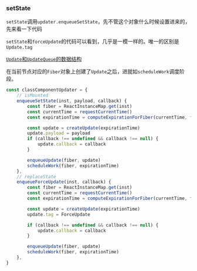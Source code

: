 ### setState

`setState`调用`updater.enqueueSetState`，先不管这个对象什么时候设置进来的，先来看一下代码

`setState`和`forceUpdate`的代码可以看到，几乎是一模一样的。唯一的区别是`Update.tag`

[`Update`和`UpdateQueue`的数据结构](/ILoveDevelop/react/basic/reactFiber)

在当前节点对应的`Fiber`对象上创建了`Update`之后，进就如`scheduleWork`调度阶段。

```javascript
const classComponentUpdater = {
    // isMounted
    enqueueSetState(inst, payload, callback) {
        const fiber = ReactInstanceMap.get(inst)
        const currentTime = requestCurrentTime()
        const expirationTime = computeExpirationForFiber(currentTime, fiber)

        const update = createUpdate(expirationTime)
        update.payload = payload
        if (callback !== undefined && callback !== null) {
            update.callback = callback
        }

        enqueueUpdate(fiber, update)
        scheduleWork(fiber, expirationTime)
    },
    // replaceState
    enqueueForceUpdate(inst, callback) {
        const fiber = ReactInstanceMap.get(inst)
        const currentTime = requestCurrentTime()
        const expirationTime = computeExpirationForFiber(currentTime, fiber)

        const update = createUpdate(expirationTime)
        update.tag = ForceUpdate

        if (callback !== undefined && callback !== null) {
            update.callback = callback
        }

        enqueueUpdate(fiber, update)
        scheduleWork(fiber, expirationTime)
    },
}
```